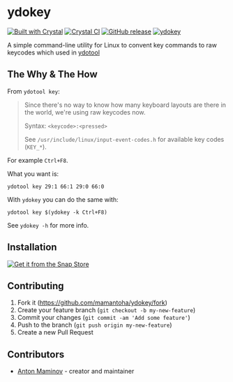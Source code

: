 # ydokey

[![Built with Crystal](https://img.shields.io/badge/built%20with-crystal-000000.svg?style=?style=plastic&logo=appveyor)](https://crystal-lang.org/)
[![Crystal CI](https://github.com/mamantoha/ydokey/actions/workflows/crystal.yml/badge.svg)](https://github.com/mamantoha/ydokey/actions/workflows/crystal.yml)
[![GitHub release](https://img.shields.io/github/release/mamantoha/ydokey.svg)](https://github.com/mamantoha/ydokey/releases)
[![ydokey](https://snapcraft.io/ydokey/badge.svg)](https://snapcraft.io/ydokey)

A simple command-line utility for Linux to convent key commands to raw keycodes which used in [ydotool](https://github.com/ReimuNotMoe/ydotool)

## The Why & The How

From `ydotool key`:

> Since there's no way to know how many keyboard layouts are there in the world,
> we're using raw keycodes now.
>
> Syntax: `<keycode>:<pressed>`
>
> See `/usr/include/linux/input-event-codes.h` for available key codes (`KEY_*`).


For example `Ctrl+F8`.

What you want is:

```
ydotool key 29:1 66:1 29:0 66:0
```

With `ydokey` you can do the same with:

```
ydotool key $(ydokey -k Ctrl+F8)
```

See `ydokey -h` for more info.

## Installation

[![Get it from the Snap Store](https://snapcraft.io/static/images/badges/en/snap-store-black.svg)](https://snapcraft.io/ydokey)

## Contributing

1. Fork it (<https://github.com/mamantoha/ydokey/fork>)
2. Create your feature branch (`git checkout -b my-new-feature`)
3. Commit your changes (`git commit -am 'Add some feature'`)
4. Push to the branch (`git push origin my-new-feature`)
5. Create a new Pull Request

## Contributors

- [Anton Maminov](https://github.com/mamantoha) - creator and maintainer
